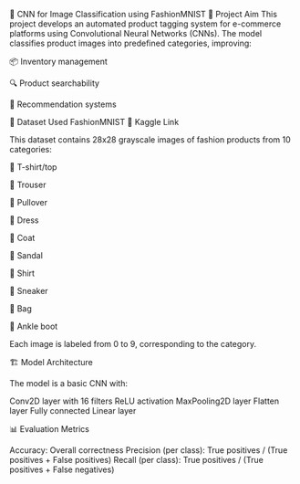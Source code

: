 🧠 CNN for Image Classification using FashionMNIST
🎯 Project Aim
This project develops an automated product tagging system for e-commerce platforms using Convolutional Neural Networks (CNNs).
The model classifies product images into predefined categories, improving:

📦 Inventory management

🔍 Product searchability

🤖 Recommendation systems

📂 Dataset Used
FashionMNIST
🔗 Kaggle Link

This dataset contains 28x28 grayscale images of fashion products from 10 categories:

👕 T-shirt/top

👖 Trouser

🧥 Pullover

👗 Dress

🧥 Coat

👡 Sandal

👔 Shirt

👟 Sneaker

👜 Bag

👢 Ankle boot

Each image is labeled from 0 to 9, corresponding to the category.

🏗️ Model Architecture

The model is a basic CNN with:

Conv2D layer with 16 filters
ReLU activation
MaxPooling2D layer
Flatten layer
Fully connected Linear layer


📊 Evaluation Metrics

Accuracy: Overall correctness
Precision (per class): True positives / (True positives + False positives)
Recall (per class): True positives / (True positives + False negatives)

